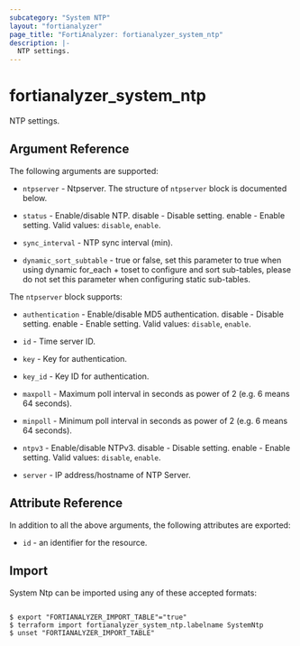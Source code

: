 ```yaml
---
subcategory: "System NTP"
layout: "fortianalyzer"
page_title: "FortiAnalyzer: fortianalyzer_system_ntp"
description: |-
  NTP settings.
---
```


# fortianalyzer_system_ntp
NTP settings.

## Argument Reference


The following arguments are supported:


* `ntpserver` - Ntpserver. The structure of `ntpserver` block is documented below.
* `status` - Enable/disable NTP. disable - Disable setting. enable - Enable setting. Valid values: `disable`, `enable`.

* `sync_interval` - NTP sync interval (min).
* `dynamic_sort_subtable` - true or false, set this parameter to true when using dynamic for_each + toset to configure and sort sub-tables, please do not set this parameter when configuring static sub-tables.

The `ntpserver` block supports:

* `authentication` - Enable/disable MD5 authentication. disable - Disable setting. enable - Enable setting. Valid values: `disable`, `enable`.

* `id` - Time server ID.
* `key` - Key for authentication.
* `key_id` - Key ID for authentication.
* `maxpoll` - Maximum poll interval in seconds as power of 2 (e.g. 6 means 64 seconds).
* `minpoll` - Minimum poll interval in seconds as power of 2 (e.g. 6 means 64 seconds).
* `ntpv3` - Enable/disable NTPv3. disable - Disable setting. enable - Enable setting. Valid values: `disable`, `enable`.

* `server` - IP address/hostname of NTP Server.


## Attribute Reference

In addition to all the above arguments, the following attributes are exported:
* `id` - an identifier for the resource.

## Import

System Ntp can be imported using any of these accepted formats:
```

$ export "FORTIANALYZER_IMPORT_TABLE"="true"
$ terraform import fortianalyzer_system_ntp.labelname SystemNtp
$ unset "FORTIANALYZER_IMPORT_TABLE"
```


